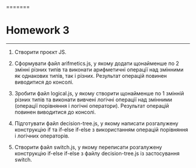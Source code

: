 =======
# Homework 3
____
1. Створити проєкт JS.
   
2. Сформувати файл arifmetics.js, у якому додати щонайменше по 2 змінні різних типів та виконати арифметичні операції над змінними як однакових типів, так і різних. Результат операцій повинен виводитися до консолі.
   
3. Зробити файл logical.js, у якому створити щонайменше по 1 змінній різних типів та виконати вивчені логічні операції над змінними (операції порівняння і логічні оператори). Результат операцій повинен виводитися до консолі.
   
4. Підготувати файл decision-tree.js, у якому написати розгалужену конструкцію if та if-else if-else з використанням операцій порівняння і логічних операторів.
   
5. Створити файл switch.js, у якому переписати розгалужену конструкцію if-else if-else з файлу decision-tree.js із застосування switch.
